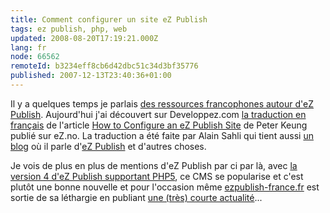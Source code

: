 ```yaml
---
title: Comment configurer un site eZ Publish
tags: ez publish, php, web
updated: 2008-08-20T17:19:21.000Z
lang: fr
node: 66562
remoteId: b3234eff8cb6d42dbc51c34d3bf35776
published: 2007-12-13T23:40:36+01:00
---
```


Il y a quelques temps je parlais [des ressources francophones autour d'eZ Publish](/post/des-sites-francophones-sur-ez-publish). Aujourd'hui j'ai découvert sur Developpez.com [la traduction en français](http://alain-sahli.developpez.com/tutoriels/php/ez/publish/configurer-site/) de l'article [How to Configure an eZ Publish Site](http://ez.no/developer/articles/how_to_configure_an_ez_publish_site) de Peter Keung publié sur eZ.no. La traduction a été faite par Alain Sahli qui tient aussi [un blog](http://blog.developpez.com/index.php?blog=118) où il parle d'[eZ Publish](/tag/ez+publish) et d'autres choses.


Je vois de plus en plus de mentions d'eZ Publish par ci par là, avec [la version 4 d'eZ Publish supportant PHP5](/post/ez-publish-4), ce CMS se popularise et c'est plutôt une bonne nouvelle et pour l'occasion même [ezpublish-france.fr](http://www.ezpublish-france.fr/) est sortie de sa léthargie en publiant [une (très) courte actualité](http://www.ezpublish-france.fr/index.php/fr/actualites/la_version_4_stable_est_la)...

